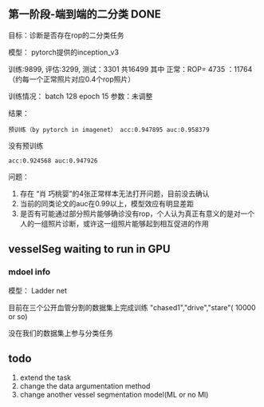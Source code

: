 ## 第一阶段-端到端的二分类 DONE
目标：诊断是否存在rop的二分类任务

模型： pytorch提供的inception_v3

训练:9899, 评估:3299, 测试：3301 共16499 其中 正常：ROP= 4735 ：11764 （约每一个正常照片对应0.4个rop照片） 

训练情况： batch 128 epoch 15 参数：未调整

结果：

    预训练（by pytorch in imagenet） acc:0.947895 auc:0.958379

没有预训练

    acc:0.924568 auc:0.947926


问题：
1. 存在 “肖 巧桃婴”的4张正常样本无法打开问题，目前没去确认
2. 当前的同类论文的auc在0.99以上，模型效应有明显差距
3. 是否有可能通过部分照片能够确诊没有rop，个人认为真正有意义的是对一个人的一组照片诊断，或许这一组照片能够起到相互促进的作用

##  vesselSeg waiting to run in GPU
<!-- copy from https://zhuanlan.zhihu.com/p/346583714 thank you! -->

### mdoel info 
模型： Ladder net 

目前在三个公开血管分割的数据集上完成训练 "chased1","drive","stare"( 10000 or so)

没在我们的数据集上参与分类任务

## todo

1. extend the task
2. change the data argumentation method
3. change another vessel segmentation model(ML or no Ml)
